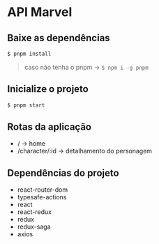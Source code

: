 # API Marvel

## Baixe as dependências
```bash
$ pnpm install
```
> caso não tenha o pnpm -> `$ npm i -g pnpm`

## Inicialize o projeto
```bash
$ pnpm start
```

## Rotas da aplicação
- / -> home
- /character/:id -> detalhamento do personagem

## Dependências do projeto
- react-router-dom
- typesafe-actions
- react
- react-redux
- redux
- redux-saga
- axios
